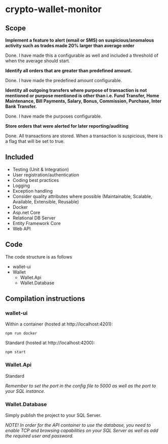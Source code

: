 # crypto-wallet-monitor

## Scope

**Implement a feature to alert (email or SMS) on suspicious/anomalous activity such as trades made 20% larger than average order**

Done. I have made this a configurable as well and included a threshold of when the average should start.

**Identify all orders that are greater than predefined amount.**

Done. I have made the predefined amount configurable.

**Identity all outgoing transfers where purpose of transaction is not mentioned or purpose mentioned is other than i.e. Fund Transfer, Home Maintenance, Bill Payments, Salary, Bonus, Commission, Purchase, Inter Bank Transfer.**

Done. I have made the purposes configurable.

**Store orders that were alerted for later reporting/auditing**

Done. All transactions are stored. When a transaction is suspicious, there is a flag that will be set to true.

## Included

- Testing (Unit & Integration)
- User registration/authentication
- Coding best practices
- Logging
- Exception handling
- Consider quality attributes where possible (Maintainable, Scalable, Available, Extensible, Reusable)
- Docker
- Asp.net Core
- Relational DB Server
- Entity Framework Core
- Web API

## Code

The code structure is as follows

- wallet-ui
- Wallet
  - Wallet.Api
  - Wallet.Database

## Compilation instructions

### wallet-ui

Within a container (hosted at http://localhost:4201):

```
npm run docker
```

Standard (hosted at http://localhost:4200):

```
npm start
```

### Wallet.Api

Standard

_Remember to set the port in the config file to 5000 as well as the port to your SQL instance._

### Wallet.Database

Simply publish the project to your SQL Server.

_NOTE! In order for the API container to use the database, you need to enable TCP and browsing capabilities on your SQL Server as well as add the required user and password._
